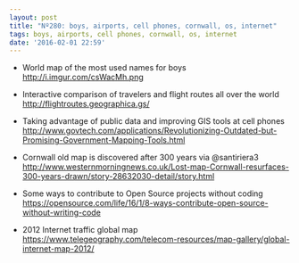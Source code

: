 ```yaml
---
layout: post
title: "Nº280: boys, airports, cell phones, cornwall, os, internet"
tags: boys, airports, cell phones, cornwall, os, internet
date: '2016-02-01 22:59'
---
```


* World map of the most used names for boys
  http://i.imgur.com/csWacMh.png

* Interactive comparison of travelers and flight routes all over the world
  http://flightroutes.geographica.gs/

* Taking advantage of public data and improving GIS tools at cell phones
  http://www.govtech.com/applications/Revolutionizing-Outdated-but-Promising-Government-Mapping-Tools.html

* Cornwall old map is discovered after 300 years via @santiriera3
  http://www.westernmorningnews.co.uk/Lost-map-Cornwall-resurfaces-300-years-drawn/story-28632030-detail/story.html

* Some ways to contribute to Open Source projects without coding
  https://opensource.com/life/16/1/8-ways-contribute-open-source-without-writing-code

* 2012 Internet traffic global map
  https://www.telegeography.com/telecom-resources/map-gallery/global-internet-map-2012/
